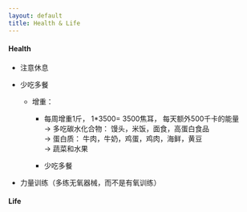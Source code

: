 ```yaml
---
layout: default
title: Health & Life
---
```

#### Health
 + 注意休息 

 + 少吃多餐  
   - 增重： 
      * 每周增重1斤， 1*3500= 3500焦耳， 每天额外500千卡的能量  
        -> 多吃碳水化合物： 馒头，米饭，面食，高蛋白食品  
        -> 蛋白质： 牛肉，牛奶，鸡蛋，鸡肉，海鲜，黄豆  
        -> 蔬菜和水果 

      * 少吃多餐 
      
 + 力量训练（多练无氧器械，而不是有氧训练） 

#### Life

